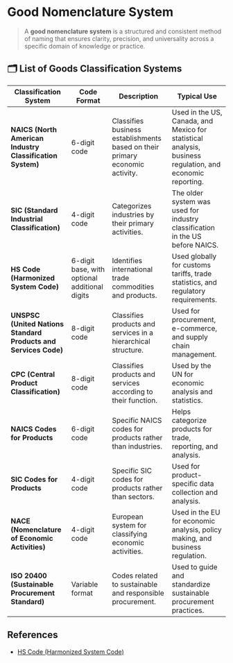 # Good Nomenclature System

> A **good nomenclature system** is a structured and consistent method of naming that ensures clarity, precision, and universality across a specific domain of knowledge or practice.

## 🗂️ List of Goods Classification Systems

| **Classification System** | **Code Format** | **Description** | **Typical Use** |
| --- | --- | --- | --- |
| **NAICS (North American Industry Classification System)** | 6-digit code | Classifies business establishments based on their primary economic activity. | Used in the US, Canada, and Mexico for statistical analysis, business regulation, and economic reporting. |
| **SIC (Standard Industrial Classification)** | 4-digit code | Categorizes industries by their primary activities. | The older system was used for industry classification in the US before NAICS. |
| **HS Code (Harmonized System Code)** | 6-digit base, with optional additional digits | Identifies international trade commodities and products. | Used globally for customs tariffs, trade statistics, and regulatory requirements. |
| **UNSPSC (United Nations Standard Products and Services Code)** | 8-digit code | Classifies products and services in a hierarchical structure. | Used for procurement, e-commerce, and supply chain management. |
| **CPC (Central Product Classification)** | 8-digit code | Classifies products and services according to their function. | Used by the UN for economic analysis and statistics. |
| **NAICS Codes for Products** | 6-digit code | Specific NAICS codes for products rather than industries. | Helps categorize products for trade, reporting, and analysis. |
| **SIC Codes for Products** | 4-digit code | Specific SIC codes for products rather than sectors. | Used for product-specific data collection and analysis. |
| **NACE (Nomenclature of Economic Activities)** | 4-digit code | European system for classifying economic activities. | Used in the EU for economic analysis, policy making, and business regulation. |
| **ISO 20400 (Sustainable Procurement Standard)** | Variable format | Codes related to sustainable and responsible procurement. | Used to guide and standardize sustainable procurement practices. |

## References

- [HS Code (Harmonized System Code)](Good%20Nomenclature%20System%2017ac0f5171ec81e0980ae55c6b76bb86/HS%20Code%20(Harmonized%20System%20Code)%2017ac0f5171ec812aa77df7196b587135.md)